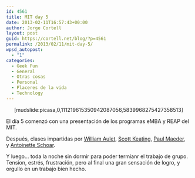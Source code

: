 ```yaml
---
id: 4561
title: MIT day 5
date: 2013-02-11T16:57:43+00:00
author: Jorge Cortell
layout: post
guid: https://cortell.net/blog/?p=4561
permalink: /2013/02/11/mit-day-5/
wpsd_autopost:
  - "1"
categories:
  - Geek Fun
  - General
  - Otras cosas
  - Personal
  - Placeres de la vida
  - Technology
---
```

<p style="text-align: center">
  [mudslide:picasa,0,111219615350942087056,5839968275427358513]
</p>

El día 5 comenzó con una presentación de los programas eMBA y REAP del MIT.

Después, clases impartidas por [William Aulet](https://executive.mit.edu/faculty/profile/58-william-aulet), [Scott Keating](https://executive.mit.edu/faculty/profile/132-scott-keating), [Paul Maeder](https://executive.mit.edu/faculty/profile/285-paul-maeder), y [Antoinette Schoar](https://executive.mit.edu/faculty/profile/68-antoinette-schoar).[  
](https://executive.mit.edu/faculty/profile/194-scott-stern) 

Y luego... toda la noche sin dormir para poder termianr el trabajo de grupo. Tension, estrés, frustración, pero al final una gran sensación de logro, y orgullo en un trabajo bien hecho.